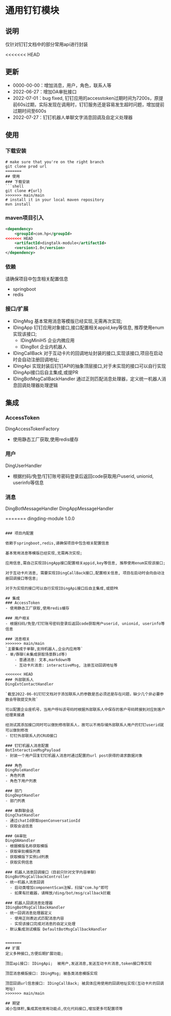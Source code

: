# 通用钉钉模块

## 说明
仅针对钉钉文档中的部分常用api进行封装

<<<<<<< HEAD
## 更新
- 0000-00-00：增加消息，用户，角色，联系人等
- 2022-06-27：增加OA审批接口
- 2022-07-01：bug fixed, 钉钉应用的accesstoken过期时间为7200s，原提前60s过期，实际发现在调用时，钉钉服务还是容易发生超时问题，增加提前过期时间至600s
- 2022-07-27：钉钉机器人单聊文字消息回调及自定义处理器


## 使用
### 下载安装
```shell
# make sure that you're on the right branch
git clone prod url
=======
## 使用
### 下载安装
```shell
git clone #{url}
>>>>>>> main/main
# install it in your local maven repository
mvn install
```
### maven项目引入
```xml
<dependency>
    <groupId>com.hp</groupId>
<<<<<<< HEAD
    <artifactId>dingtalk-module</artifactId>
    <version>1.0</version>
</dependency>
```

### 依赖
请确保项目中包含相关配置信息
- springboot 
- redis

### 接口/扩展
- IDingMsg 基本常用消息等模版已经实现,无需再次实现;
- IDingApp 钉钉应用对象接口,接口配置相关appid,key等信息, 推荐使用enum实现该接口;
  - IDingMiniH5 企业内微应用
  - IDingBot 企业内机器人
- IDingCallBack 对于互动卡片的回调地址封装的接口,实现该接口,项目在启动时会自动注册回调地址;
- IDingApi 实现封装后钉钉API的抽象顶层接口,对于未实现的接口可以自行实现IDingApi接口后自主集成,或提PR
- IDingBotMsgCallBackHandler 通过正则匹配消息处理器，定义统一机器人消息回调处理器处理逻辑
## 集成
### AccessToken
DingAccessTokenFactory
- 使用静态工厂获取,使用redis缓存

### 用户
DingUserHandler
- 根据扫码/免登/钉钉账号密码登录后返回code获取用户userid, unionid, userinfo等信息

### 消息
DingBotMessageHandler
DingAppMessageHandler

=======
    <artifactId>dingding-module</artifactId>
    <version>1.0.0</version>
</dependency>
```

### 项目内配置

依赖于springboot,redis,请确保项目中包含相关配置信息

基本常用消息等模版已经实现,无需再次实现;

应用信息,需自己实现IDingApp接口配置相关appid,key等信息, 推荐使用enum实现该接口;

对于互动卡片消息, 需要实现IDingCallBack接口,配置相关信息, 项目在启动时会向自动注册回调接口等信息;

对于为实现的接口可以自行实现IDingApi接口后自主集成,或提PR

## 集成
### AccessToken
- 使用静态工厂获取,使用redis缓存

### 用户相关
- 根据扫码/免登/钉钉账号密码登录后返回code获取用户userid, unionid, userinfo等信息

### 消息相关
>>>>>>> main/main
`主要集成于单聊,支持机器人,企业内应用等`
- 单/群聊(未集成获取场景群id等)
    - 普通消息: 文本,markdown等
    - 互动卡片消息: interactiveMsg, 注册互动回调地址等

<<<<<<< HEAD
### 外部联系人
DingExtContactHandler

`截至2022-06-01钉钉文档对于添加联系人的参数是否必须还是存在问题，缺少几个非必要参数会导致提交失败`

可以配置企业座机号，当用户呼叫该号码时根据外部联系人中保存的客户号码转接到对应到客户经理来接通

经测试其添加接口同时可以做到修改联系人，故可以不用存储外部联系人用户的钉钉userid就可以做到修改
- 钉钉外部联系人的CRUD接口

### 钉钉机器人消息配置
BotInteractiveMsgPayload
- 封装一个用户回复钉钉机器人消息时通过配置的url post获得的请求数据对象

### 角色
DingRoleHandler
- 角色列表
- 角色下用户列表

### 部门
DingDeptHandler
- 部门列表

### 单群聊会话
DingChatHandler
- 通过chatId获取openConversationId
- 获取会话信息

### OA审批
DingOAHandler
- 根据模版名称获取模版
- 获取审批模版列表
- 获取模版下实例id列表
- 获取实例信息

### 机器人消息回调接口（目前只针对文字内容单聊）
DingBotMsgCallbackController
- 统一机器人消息回调
  - 启动类增加componentScan注解，扫描"com.hp"即可
  - 如果有拦截器，请释放/ding/bot/msg/callback拦截

### 机器人回调消息处理器
IDingBotMsgCallBackHandler
- 统一回调消息处理器定义
  - 使用正则表达式匹配消息内容 
  - 实现该接口完成对消息的自定义处理
- 默认集成测试模版 DefaultBotMsgCallbackHandler


=======
## 扩展
定义多种接口,方便后期扩展功能;

顶层api接口: IDingApi;  被用户,发送消息,发送互动卡片消息,token接口等实现

顶层消息模版接口: IDingMsg; 被各类消息模版实现

顶层回调url信息接口: IDingCallBack; 被具体应用使用的回调地址实现(互动卡片的回调地址)
>>>>>>> main/main

## 期望
减小包体积,集成其他常用功能点,优化代码接口,增加更多可配置项等
